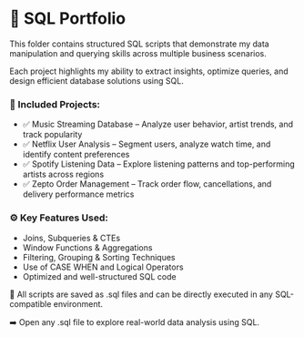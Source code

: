 # 🧩 SQL Portfolio

This folder contains structured SQL scripts that demonstrate my data manipulation and querying skills across multiple business scenarios.

Each project highlights my ability to extract insights, optimize queries, and design efficient database solutions using SQL.

### 📂 Included Projects:

- ✅ Music Streaming Database – Analyze user behavior, artist trends, and track popularity  
- ✅ Netflix User Analysis – Segment users, analyze watch time, and identify content preferences  
- ✅ Spotify Listening Data – Explore listening patterns and top-performing artists across regions  
- ✅ Zepto Order Management – Track order flow, cancellations, and delivery performance metrics

### ⚙️ Key Features Used:

- Joins, Subqueries & CTEs  
- Window Functions & Aggregations  
- Filtering, Grouping & Sorting Techniques  
- Use of CASE WHEN and Logical Operators  
- Optimized and well-structured SQL code  

📁 All scripts are saved as .sql files and can be directly executed in any SQL-compatible environment.

➡️ Open any .sql file to explore real-world data analysis using SQL.

